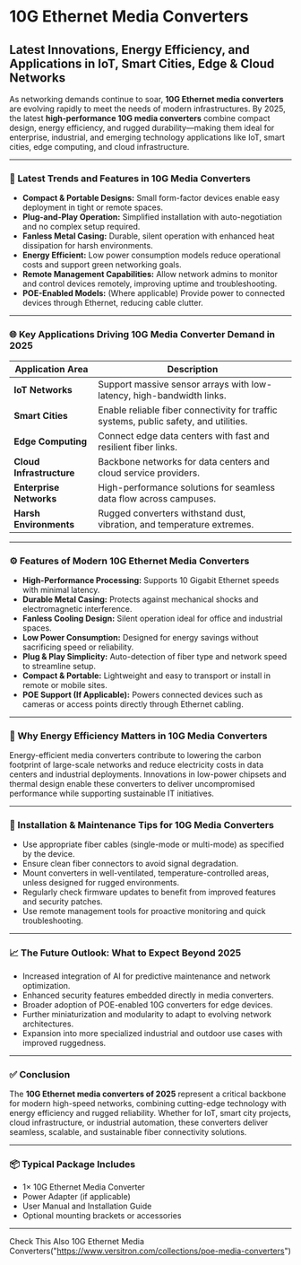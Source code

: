 # 10G Ethernet Media Converters  
## Latest Innovations, Energy Efficiency, and Applications in IoT, Smart Cities, Edge & Cloud Networks

As networking demands continue to soar, **10G Ethernet media converters** are evolving rapidly to meet the needs of modern infrastructures. By 2025, the latest **high-performance 10G media converters** combine compact design, energy efficiency, and rugged durability—making them ideal for enterprise, industrial, and emerging technology applications like IoT, smart cities, edge computing, and cloud infrastructure.

---

### 🚀 Latest Trends and Features in 10G Media Converters

- **Compact & Portable Designs:** Small form-factor devices enable easy deployment in tight or remote spaces.  
- **Plug-and-Play Operation:** Simplified installation with auto-negotiation and no complex setup required.  
- **Fanless Metal Casing:** Durable, silent operation with enhanced heat dissipation for harsh environments.  
- **Energy Efficient:** Low power consumption models reduce operational costs and support green networking goals.  
- **Remote Management Capabilities:** Allow network admins to monitor and control devices remotely, improving uptime and troubleshooting.  
- **POE-Enabled Models:** (Where applicable) Provide power to connected devices through Ethernet, reducing cable clutter.  

---

### 🌐 Key Applications Driving 10G Media Converter Demand in 2025

| Application Area               | Description                                                        |
|-------------------------------|--------------------------------------------------------------------|
| **IoT Networks**               | Support massive sensor arrays with low-latency, high-bandwidth links. |
| **Smart Cities**               | Enable reliable fiber connectivity for traffic systems, public safety, and utilities. |
| **Edge Computing**             | Connect edge data centers with fast and resilient fiber links.     |
| **Cloud Infrastructure**       | Backbone networks for data centers and cloud service providers.    |
| **Enterprise Networks**        | High-performance solutions for seamless data flow across campuses.|
| **Harsh Environments**         | Rugged converters withstand dust, vibration, and temperature extremes. |

---

### ⚙️ Features of Modern 10G Ethernet Media Converters

- **High-Performance Processing:** Supports 10 Gigabit Ethernet speeds with minimal latency.  
- **Durable Metal Casing:** Protects against mechanical shocks and electromagnetic interference.  
- **Fanless Cooling Design:** Silent operation ideal for office and industrial spaces.  
- **Low Power Consumption:** Designed for energy savings without sacrificing speed or reliability.  
- **Plug & Play Simplicity:** Auto-detection of fiber type and network speed to streamline setup.  
- **Compact & Portable:** Lightweight and easy to transport or install in remote or mobile sites.  
- **POE Support (If Applicable):** Powers connected devices such as cameras or access points directly through Ethernet cabling.  

---

### 🔋 Why Energy Efficiency Matters in 10G Media Converters

Energy-efficient media converters contribute to lowering the carbon footprint of large-scale networks and reduce electricity costs in data centers and industrial deployments. Innovations in low-power chipsets and thermal design enable these converters to deliver uncompromised performance while supporting sustainable IT initiatives.

---

### 🔧 Installation & Maintenance Tips for 10G Media Converters

- Use appropriate fiber cables (single-mode or multi-mode) as specified by the device.  
- Ensure clean fiber connectors to avoid signal degradation.  
- Mount converters in well-ventilated, temperature-controlled areas, unless designed for rugged environments.  
- Regularly check firmware updates to benefit from improved features and security patches.  
- Use remote management tools for proactive monitoring and quick troubleshooting.  

---

### 📈 The Future Outlook: What to Expect Beyond 2025

- Increased integration of AI for predictive maintenance and network optimization.  
- Enhanced security features embedded directly in media converters.  
- Broader adoption of POE-enabled 10G converters for edge devices.  
- Further miniaturization and modularity to adapt to evolving network architectures.  
- Expansion into more specialized industrial and outdoor use cases with improved ruggedness.  

---

### ✅ Conclusion

The **10G Ethernet media converters of 2025** represent a critical backbone for modern high-speed networks, combining cutting-edge technology with energy efficiency and rugged reliability. Whether for IoT, smart city projects, cloud infrastructure, or industrial automation, these converters deliver seamless, scalable, and sustainable fiber connectivity solutions.

---

### 📦 Typical Package Includes

- 1× 10G Ethernet Media Converter  
- Power Adapter (if applicable)  
- User Manual and Installation Guide  
- Optional mounting brackets or accessories  

---

Check This Also 10G Ethernet Media Converters("https://www.versitron.com/collections/poe-media-converters")

